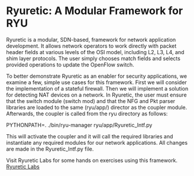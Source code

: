 # Ryuretic: A Modular Framework for RYU

Ryuretic is a modular, SDN-based, framework for network application development. It allows network operators to work directly with packet
header fields at various levels of the OSI model, including L2, L3, L4, and shim layer protocols. The user simply chooses match fields and selects provided operations to update the OpenFlow switch.


To better demonstrate Ryuretic as an enabler for security applications, we examine a few, simple use cases for this framework. First we will consider the implementation of a stateful firewall. Then we will implement a solution for detecting NAT devices on a network. In Ryuretic, the user must ensure that the switch module (switch mod) and that the NFG and Pkt parser libraries are loaded to the same (ryu/app/) director as the coupler module. Afterwards, the coupler is called from the ryu directory as follows:


PYTHONPATH=. ./bin/ryu-manager ryu/app/Ryuretic_Intf.py


This will activate the coupler and it will call the required libraries and instantiate any required modules for our network
applications. All changes are made in the Ryuretic_Intf.py file. 

Visit Ryuretic Labs for some hands on exercises using this framework. [Ryuretic Labs](https://github.gatech.edu/jcox70/RyureticLabs)
